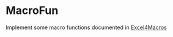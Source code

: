 # MacroFun

Implement some macro functions documented in [Excel4Macros](https://xlladdins.github.io/Excel4Macros/)